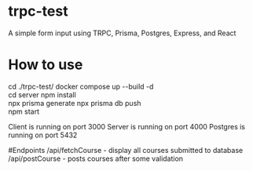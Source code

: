 # trpc-test

A simple form input using TRPC, Prisma, Postgres, Express, and React

# How to use
cd ./trpc-test/
docker compose up --build -d   
cd server
npm install   
npx prisma generate 
npx prisma db push  
npm start


Client is running on port 3000
Server is running on port 4000
Postgres is running on port 5432

#Endpoints
/api/fetchCourse - display all courses submitted to database
/api/postCourse - posts courses after some validation
